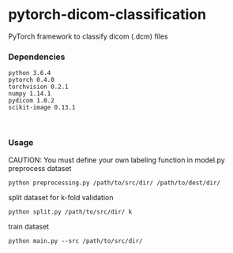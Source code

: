 # pytorch-dicom-classification
PyTorch framework to classify dicom (.dcm) files 
<br>

### Dependencies
```
python 3.6.4
pytorch 0.4.0
torchvision 0.2.1
numpy 1.14.1
pydicom 1.0.2
scikit-image 0.13.1
```
<br>


### Usage
CAUTION: You must define your own labeling function in model.py
<br>
preprocess dataset
```
python preprocessing.py /path/to/src/dir/ /path/to/dest/dir/
```
split dataset for k-fold validation
```
python split.py /path/to/src/dir/ k
```
train dataset
```
python main.py --src /path/to/src/dir/
```
